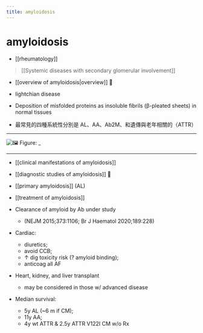 ```yaml
---
title: amyloidosis
---
```


# amyloidosis

- [[rheumatology]]

> [[Systemic diseases with secondary glomerular involvement]]

- [[overview of amyloidosis|overview]] 󰒖

- lightchian disease
- Deposition of misfolded proteins as insoluble fibrils (β-pleated sheets) in normal tissues
- 最常見的四種系統性分別是 AL、AA、Ab2M、和遺傳與老年相關的（ATTR）

---

![🖼️ Figure: _](https://i.imgur.com/m7pkAYA.png)

---

- [[clinical manifestations of amyloidosis]]
- [[diagnostic studies of amyloidosis]] 󰒗
- [[primary amyloidosis]] (AL)
- [[treatment of amyloidosis]]

- Clearance of amyloid by Ab under study
  - (NEJM 2015;373:1106; Br J Haematol 2020;189:228)
- Cardiac:
  - diuretics;
  - avoid CCB;
  - ↑ dig toxicity risk (? amyloid binding);
  - anticoag all AF
- Heart, kidney, and liver transplant
  - may be considered in those w/ advanced disease
- Median survival:
  - 5y AL (~6 m if CM);
  - 11y AA;
  - 4y wt ATTR & 2.5y ATTR V122I CM w/o Rx
